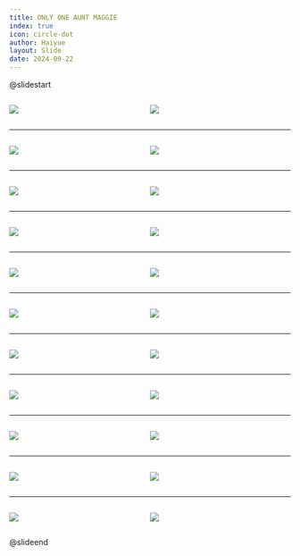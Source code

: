 ```yaml
---
title: ONLY ONE AUNT MAGGIE
index: true
icon: circle-dot
author: Haiyue
layout: Slide
date: 2024-09-22
---
```

 
@slidestart

<div style="display:flex">
<div style="flex:1">

![](https://raw.githubusercontent.com/yclord/reading/refs/heads/master/english/Level-R/ONLY%20ONE%20AUNT%20MAGGIE/001.webp)
</div>
<div style="flex:1">

![](https://raw.githubusercontent.com/yclord/reading/refs/heads/master/english/Level-R/ONLY%20ONE%20AUNT%20MAGGIE/002.webp)
</div>
</div>

---

<div style="display:flex">
<div style="flex:1">

![](https://raw.githubusercontent.com/yclord/reading/refs/heads/master/english/Level-R/ONLY%20ONE%20AUNT%20MAGGIE/003.webp)
</div>
<div style="flex:1">

![](https://raw.githubusercontent.com/yclord/reading/refs/heads/master/english/Level-R/ONLY%20ONE%20AUNT%20MAGGIE/004.webp)
</div>
</div>

---

<div style="display:flex">
<div style="flex:1">

![](https://raw.githubusercontent.com/yclord/reading/refs/heads/master/english/Level-R/ONLY%20ONE%20AUNT%20MAGGIE/005.webp)
</div>
<div style="flex:1">

![](https://raw.githubusercontent.com/yclord/reading/refs/heads/master/english/Level-R/ONLY%20ONE%20AUNT%20MAGGIE/006.webp)
</div>
</div>

---

<div style="display:flex">
<div style="flex:1">

![](https://raw.githubusercontent.com/yclord/reading/refs/heads/master/english/Level-R/ONLY%20ONE%20AUNT%20MAGGIE/007.webp)
</div>
<div style="flex:1">

![](https://raw.githubusercontent.com/yclord/reading/refs/heads/master/english/Level-R/ONLY%20ONE%20AUNT%20MAGGIE/008.webp)
</div>
</div>

---

<div style="display:flex">
<div style="flex:1">

![](https://raw.githubusercontent.com/yclord/reading/refs/heads/master/english/Level-R/ONLY%20ONE%20AUNT%20MAGGIE/009.webp)
</div>
<div style="flex:1">

![](https://raw.githubusercontent.com/yclord/reading/refs/heads/master/english/Level-R/ONLY%20ONE%20AUNT%20MAGGIE/010.webp)
</div>
</div>

---

<div style="display:flex">
<div style="flex:1">

![](https://raw.githubusercontent.com/yclord/reading/refs/heads/master/english/Level-R/ONLY%20ONE%20AUNT%20MAGGIE/011.webp)
</div>
<div style="flex:1">

![](https://raw.githubusercontent.com/yclord/reading/refs/heads/master/english/Level-R/ONLY%20ONE%20AUNT%20MAGGIE/012.webp)
</div>
</div>

---

<div style="display:flex">
<div style="flex:1">

![](https://raw.githubusercontent.com/yclord/reading/refs/heads/master/english/Level-R/ONLY%20ONE%20AUNT%20MAGGIE/013.webp)
</div>
<div style="flex:1">

![](https://raw.githubusercontent.com/yclord/reading/refs/heads/master/english/Level-R/ONLY%20ONE%20AUNT%20MAGGIE/014.webp)
</div>
</div>

---

<div style="display:flex">
<div style="flex:1">

![](https://raw.githubusercontent.com/yclord/reading/refs/heads/master/english/Level-R/ONLY%20ONE%20AUNT%20MAGGIE/015.webp)
</div>
<div style="flex:1">

![](https://raw.githubusercontent.com/yclord/reading/refs/heads/master/english/Level-R/ONLY%20ONE%20AUNT%20MAGGIE/016.webp)
</div>
</div>

---

<div style="display:flex">
<div style="flex:1">

![](https://raw.githubusercontent.com/yclord/reading/refs/heads/master/english/Level-R/ONLY%20ONE%20AUNT%20MAGGIE/017.webp)
</div>
<div style="flex:1">

![](https://raw.githubusercontent.com/yclord/reading/refs/heads/master/english/Level-R/ONLY%20ONE%20AUNT%20MAGGIE/018.webp)
</div>
</div>

---

<div style="display:flex">
<div style="flex:1">

![](https://raw.githubusercontent.com/yclord/reading/refs/heads/master/english/Level-R/ONLY%20ONE%20AUNT%20MAGGIE/019.webp)
</div>
<div style="flex:1">

![](https://raw.githubusercontent.com/yclord/reading/refs/heads/master/english/Level-R/ONLY%20ONE%20AUNT%20MAGGIE/020.webp)
</div>
</div>

---

<div style="display:flex">
<div style="flex:1">

![](https://raw.githubusercontent.com/yclord/reading/refs/heads/master/english/Level-R/ONLY%20ONE%20AUNT%20MAGGIE/021.webp)
</div>
<div style="flex:1">

![](https://raw.githubusercontent.com/yclord/reading/refs/heads/master/english/Level-R/ONLY%20ONE%20AUNT%20MAGGIE/022.webp)
</div>
</div>

@slideend